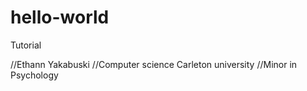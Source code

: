 # hello-world
Tutorial

//Ethann Yakabuski
//Computer science Carleton university
//Minor in Psychology
